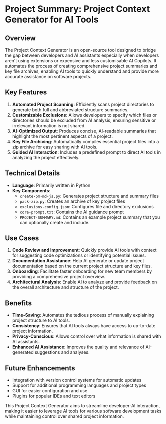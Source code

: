 # Project Summary: Project Context Generator for AI Tools

## Overview
The Project Context Generator is an open-source tool designed to bridge the gap between developers and AI assistants especially when developers aren't using extensions or expensive and less customisable AI Copilots. It automates the process of creating comprehensive project summaries and key file archives, enabling AI tools to quickly understand and provide more accurate assistance on software projects.

## Key Features
1. **Automated Project Scanning**: Efficiently scans project directories to generate both full and abbreviated structure summaries.
2. **Customizable Exclusions**: Allows developers to specify which files or directories should be excluded from AI analysis, ensuring sensitive or irrelevant information is not shared.
3. **AI-Optimized Output**: Produces concise, AI-readable summaries that highlight the most pertinent aspects of a project.
4. **Key File Archiving**: Automatically compiles essential project files into a zip archive for easy sharing with AI tools.
5. **Guided AI Interaction**: Includes a predefined prompt to direct AI tools in analyzing the project effectively.

## Technical Details
- **Language**: Primarily written in Python
- **Key Components**:
  - `create-pm-md-js.py`: Generates project structure and summary files
  - `pack-zip.py`: Creates an archive of key project files
  - `exclusions-config.json`: Configures file and directory exclusions
  - `core-prompt.txt`: Contains the AI guidance prompt
  - `PROJECT-SUMMARY.md`: Contains an example project summary that you can optionally create and include.

## Use Cases
1. **Code Review and Improvement**: Quickly provide AI tools with context for suggesting code optimizations or identifying potential issues.
2. **Documentation Assistance**: Help AI generate or update project documentation based on the current project structure and key files.
3. **Onboarding**: Facilitate faster onboarding for new team members by providing a comprehensive project overview.
4. **Architectural Analysis**: Enable AI to analyze and provide feedback on the overall architecture and structure of the project.

## Benefits
- **Time-Saving**: Automates the tedious process of manually explaining project structure to AI tools.
- **Consistency**: Ensures that AI tools always have access to up-to-date project information.
- **Privacy-Conscious**: Allows control over what information is shared with AI assistants.
- **Enhanced AI Assistance**: Improves the quality and relevance of AI-generated suggestions and analyses.

## Future Enhancements
- Integration with version control systems for automatic updates
- Support for additional programming languages and project types
- GUI for easier configuration and use
- Plugins for popular IDEs and text editors

This Project Context Generator aims to streamline developer-AI interaction, making it easier to leverage AI tools for various software development tasks while maintaining control over shared project information.